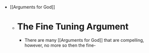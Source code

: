 - [[Arguments for God]]
	- # The Fine Tuning Argument
		- There are many [[Arguments for God]] that are compelling, however, no more so then the fine-